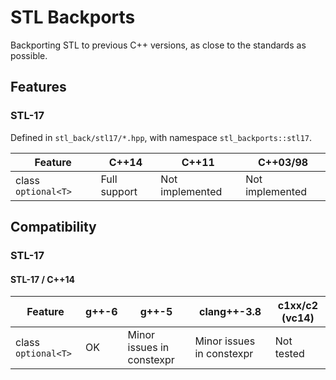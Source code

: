 # STL Backports
Backporting STL to previous C++ versions, as close to the standards as possible.

## Features

### STL-17

Defined in `stl_back/stl17/*.hpp`, with namespace `stl_backports::stl17`.

| Feature | C++14 | C++11 | C++03/98 |
| ------- | ----- | ----- | -------- |
| class `optional<T>` | Full support | Not implemented | Not implemented |

## Compatibility

### STL-17

#### STL-17 / C++14

| Feature | g++-6 | g++-5 | clang++-3.8 | c1xx/c2 (vc14) |
| ------- | ----- | ----- | ----------- | -------------- |
| class `optional<T>` | OK | Minor issues in constexpr | Minor issues in constexpr | Not tested |
